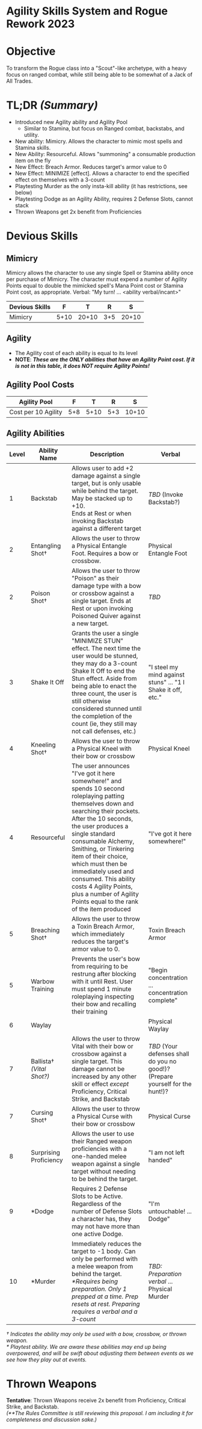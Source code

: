 # Agility Skills System and Rogue Rework 2023 #

# Objective #
To transform the Rogue class into a "Scout"-like archetype, with a heavy focus on ranged combat, while still being able to be somewhat of a Jack of All Trades.

# **TL;DR** _(Summary)_ #
- Introduced new Agility ability and Agility Pool
    - Similar to Stamina, but focus on Ranged combat, backstabs, and utility.
- New ability: Mimicry. Allows the character to mimic most spells and Stamina skills.
- New Ability: Resourceful. Allows "summoning" a consumable production item on the fly
- New Effect: Breach Armor. Reduces target's armor value to 0
- New Effect: MINIMIZE [effect]. Allows a character to end the specified effect on themselves with a 3-count
- Playtesting Murder as the only insta-kill ability (it has restrictions, see below)
- Playtesting Dodge as an Agility Ability, requires 2 Defense Slots, cannot stack
- Thrown Weapons get 2x benefit from Proficiencies

# Devious Skills
## Mimicry
Mimicry allows the character to use any single Spell or Stamina ability once per purchase of Mimicry. The character must expend a number of Agility Points equal to double the mimicked spell's Mana Point cost or Stamina Point cost, as appropriate.
Verbal: "My turn! ... <ability verbal/incant>"

| Devious Skills | F    | T     | R   | S     |
|----------------|------|-------|-----|-------|
| Mimicry        | 5+10 | 20+10 | 3+5 | 20+10 |

## Agility
- The Agility cost of each ability is equal to its level 
- **NOTE**: ***These are the ONLY abilities that have an Agility Point cost. If it is not in this table, it does NOT require Agility Points!***

## Agility Pool Costs
| Agility Pool        | F   | T   | R   | S     |
|---------------------|-----|-----|-----|-------|
| Cost per 10 Agility | 5+8 | 5+10 | 5+3 | 10+10 |

## Agility Abilities
| Level | Ability Name                             | Description                                                                                                                                                                                                                                                                                                                                                                                           | Verbal                                                                         |  
|-------|------------------------------------------|-------------------------------------------------------------------------------------------------------------------------------------------------------------------------------------------------------------------------------------------------------------------------------------------------------------------------------------------------------------------------------------------------------|--------------------------------------------------------------------------------|
| 1	    | Backstab                                 | 	Allows user to add +2 damage against a single target, but is only usable while behind the target. May be stacked up to +10. <br>Ends at Rest or when invoking Backstab against a different target                                                                                                                                                                                                    | _TBD_ (Invoke Backstab?)                                                                          |
| 2     | Entangling Shot† 	                       | Allows the user to throw a Physical Entangle Foot. Requires a bow or crossbow.                                                                                                                                                                                                                                                                                                                        | Physical Entangle Foot                                                         |
| 2     | Poison Shot†                             | Allows the user to throw "Poison" as their damage type with a bow or crossbow against a single target. Ends at Rest or upon invoking Poisoned Quiver against a new target.                                                                                                                                                                                                                            | _TBD_                                                                          |
| 3     | Shake It Off                             | Grants the user a single "MINIMIZE STUN" effect. The next time the user would be stunned, they may do a 3-count Shake It Off to end the Stun effect. Aside from being able to enact the three count, the user is still otherwise considered stunned until the completion of the count (ie, they still may not call defenses, etc.)                                                                    | "I steel my mind against stuns" ... "1 I Shake it off, etc."                   |
| 4     | Kneeling Shot†                           | Allows the user to throw a Physical Kneel with their bow or crossbow                                                                                                                                                                                                                                                                                                                                  | Physical Kneel                                                                 |
| 4     | Resourceful                              | The user announces "I've got it here somewhere!" and spends 10 second roleplaying patting themselves down and searching their pockets. After the 10 seconds, the user produces a single standard consumable Alchemy, Smithing, or Tinkering item of their choice, which must then be immediately used and consumed. This ability costs 4 Agility Points, plus a number of Agility Points equal to the rank of the item produced | "I've got it here somewhere!"                                                  |   
| 5     | Breaching Shot†                          | Allows the user to throw a Toxin Breach Armor, which immediately reduces the target's armor value to 0.                                                                                                                                                                                                                                                                                               | Toxin Breach Armor                                                             |
| 5     | Warbow Training                          | Prevents the user's bow from requiring to be restrung after blocking with it until Rest. User must spend 1 minute roleplaying inspecting their bow and recalling their training                                                                                                                                                                                                                       | "Begin concentration ... concentration complete"                               |  
| 6     | Waylay                                   |                                                                                                                                                                                                                                                                                                                                                                                                       | Physical Waylay                                                                |
| 7     | Ballista†  <br>_(Vital Shot?)_                              | Allows the user to throw Vital with their bow or crossbow against a single target. This damage cannot be increased by any other skill or effect _except_ Proficiency, Critical Strike, and Backstab                                                                                                                                                                                                   | _TBD_ (Your defenses shall do you no good!)? (Prepare yourself for the hunt!)? | 
| 7     | Cursing Shot†                            | Allows the user to throw a Physical Curse with their bow or crossbow                                                                                                                                                                                                                                                                                                                                  | Physical Curse                                                                 |
| 8     | Surprising Proficiency | Allows the user to use their Ranged weapon proficiencies with a one-handed melee weapon against a single target without needing to be behind the target.                                                                                                                                                                                                                                              | "I am not left handed"                                                         |
| 9     | \*Dodge                                    | Requires 2 Defense Slots to be Active. Regardless of the number of Defense Slots a character has, they may not have more than one active Dodge.                                                                                                                                                                                                                                                       | "I'm untouchable! ... Dodge"                                                             |  
| 10    | \*Murder                                   | Immediately reduces the target to -1 body. Can only be performed with a melee weapon from behind the target. _\*Requires being preparation. Only 1 prepped at a time. Prep resets at rest. Preparing requires a verbal and a 3-count_                                                                                                                                                                 | _TBD: Preparation verbal_ ... Physical Murder                                  |

_† Indicates the ability may only be used with a bow, crossbow, or thrown weapon._  
_\* Playtest ability. We are aware these abilities may end up being overpowered, and will be swift about adjusting them between events as we see how they play out at events._ 


# Thrown Weapons
**Tentative**: Thrown Weapons receive 2x benefit from Proficiency, Critical Strike, and Backstab.   
_(\*\*The Rules Committee is still reviewing this proposal. I am including it for completeness and discussion sake.)_